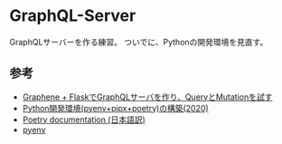 # GraphQL-Server
GraphQLサーバーを作る練習。
ついでに、Pythonの開発環境を見直す。

## 参考
* [Graphene + FlaskでGraphQLサーバを作り、QueryとMutationを試す](https://nansystem.com/building-graphql-api-with-graphene-python/)
* [Python開発環境(pyenv+pipx+poetry)の構築(2020)](https://mako-note.com/python-development-environment/)
* [Poetry documentation (日本語訳)](https://cocoatomo.github.io/poetry-ja/basic-usage/)
* [pyenv](https://qiita.com/mogom625/items/b1b673f530a05ec6b423)
